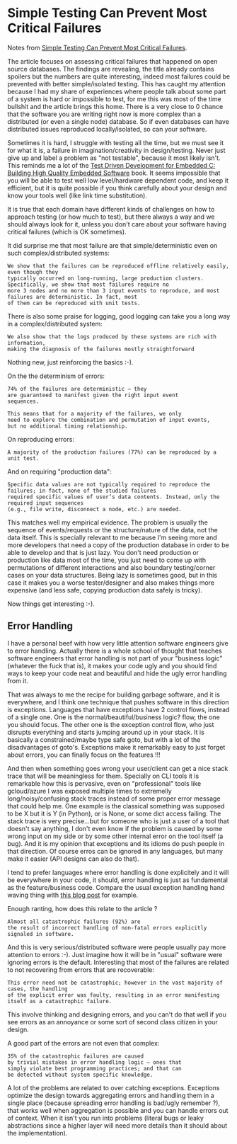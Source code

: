 # Simple Testing Can Prevent Most Critical Failures

Notes from [Simple Testing Can Prevent Most Critical Failures](https://www.usenix.org/system/files/conference/osdi14/osdi14-paper-yuan.pdf).

The article focuses on assessing critical failures that happened on open source databases.
The findings are revealing, the title already contains spoilers but the numbers are quite interesting,
indeed most failures could be prevented with better simple/isolated testing.
This has caught my attention because I had my share of experiences where people talk about some
part of a system is hard or impossible to test, for me this was most of the time bullshit and the
article brings this home. There is a very close to 0 chance that the software you are writing right
now is more complex than a distributed (or even a single node) database. So if even databases can
have distributed issues reproduced locally/isolated, so can your software.

Sometimes it is hard, I struggle with testing all the time, but we must see it for what it is, a failure
in imagination/creativity in design/testing. Never just give up and label a problem as "not testable",
because it most likely isn't. This reminds me a lot of the
[Test Driven Development for Embedded C: Building High Quality Embedded Software](https://pragprog.com/titles/jgade/test-driven-development-for-embedded-c/) book.
It seems impossible that you will be able to test well low level/hardware dependent code, and keep it efficient, but it is quite possible
if you think carefully about your design and know your tools well (like link time substitution).

It is true that each domain have different kinds of challenges on how to approach testing (or how much to test), but
there always a way and we should always look for it, unless you don't care about your software having critical failures (which is OK sometimes).

It did surprise me that most failure are that simple/deterministic even on such complex/distributed systems:

```
We show that the failures can be reproduced offline relatively easily, even though they
typically occurred on long-running, large production clusters. Specifically, we show that most failures require no
more 3 nodes and no more than 3 input events to reproduce, and most failures are deterministic. In fact, most
of them can be reproduced with unit tests.
```

There is also some praise for logging, good logging can take you a long way in a complex/distributed system:

```
We also show that the logs produced by these systems are rich with information,
making the diagnosis of the failures mostly straightforward
```

Nothing new, just reinforcing the basics :-).

On the the determinism of errors:

```
74% of the failures are deterministic — they
are guaranteed to manifest given the right input event
sequences. 

This means that for a majority of the failures, we only
need to explore the combination and permutation of input events,
but no additional timing relationship.
```

On reproducing errors:

```
A majority of the production failures (77%) can be reproduced by a unit test.
```

And on requiring "production data":

```
Specific data values are not typically required to reproduce the failures; in fact, none of the studied failures
required specific values of user’s data contents. Instead, only the required input sequences
(e.g., file write, disconnect a node, etc.) are needed.
```

This matches well my empirical evidence. The problem is usually the sequence of events/requests or the structure/nature of the
data, not the data itself. This is specially relevant to me because I'm seeing more and more developers that need a copy
of the production database in order to be able to develop and that is just lazy. You don't need production or production like
data most of the time, you just need to come up with permutations of different interactions and also boundary testing/corner
cases on your data structures. Being lazy is sometimes good, but in this case it makes you a worse tester/designer and also
makes things more expensive (and less safe, copying production data safely is tricky).

Now things get interesting :-).

## Error Handling 

I have a personal beef with how very little attention software engineers give to error handling.
Actually there is a whole school of thought that teaches software engineers that error handling
is not part of your "business logic" (whatever the fuck that is), it makes your code ugly and you should
find ways to keep your code neat and beautiful and hide the ugly error handling from it.

That was always to me the recipe for building garbage software, and it is everywhere, and I think one technique
that pushes software in this direction is exceptions. Languages that have exceptions have 2 control flows, instead of a single one.
One is the normal/beautiful/business logic? flow, the one you should focus. The other one is the exception control flow,
who just disrupts everything and starts jumping around up in your stack. It is basically a constrained/maybe type safe goto, but
with a lot of the disadvantages of goto's. Exceptions make it remarkably easy to just forget about errors, you can finally focus
on the features !!!

And then when something goes wrong your user/client can get a nice stack trace that will be meaningless for them.
Specially on CLI tools it is remarkable how this is pervasive, even on "professional" tools like gcloud/azure I was
exposed multiple times to extremelly long/noisy/confusing stack traces instead of some proper error message that could
help me. One example is the classical something was supposed to be X but it is Y (in Python), or is None, or some dict
access failing. The stack trace is very precise...but for someone who is just a user of a tool that doesn't say anything,
I don't even know if the problem is caused by some wrong input on my side or by some other internal error on the tool
itself (a bug). And it is my opinion that exceptions and its idioms do push people in that direction. Of course
erros can be ignored in any languages, but many make it easier (API designs can also do that).

I tend to prefer languages where error handling is done explicitely and it will be everywhere in your code, it should,
error handling is just as fundamental as the feature/business code. Compare the usual exception handling hand waving
thing with [this blog post](https://commandcenter.blogspot.com/2017/12/error-handling-in-upspin.html) for example.

Enough ranting, how does this relate to the article ? 

```
Almost all catastrophic failures (92%) are
the result of incorrect handling of non-fatal errors explicitly signaled in software.
```

And this is very serious/distributed software were people usually pay more attention to errors :-).
Just imagine how it will be in "usual" software were ignoring errors is the default.
Interesting that most of the failures are related to not recovering from errors that are recoverable:

```
This error need not be catastrophic; however in the vast majority of cases, the handling
of the explicit error was faulty, resulting in an error manifesting
itself as a catastrophic failure.
```

This involve thinking and designing errors, and you can't do that well if you see errors as an
annoyance or some sort of second class citizen in your design.

A good part of the errors are not even that complex:

```
35% of the catastrophic failures are caused
by trivial mistakes in error handling logic — ones that
simply violate best programming practices; and that can
be detected without system specific knowledge.
```

A lot of the problems are related to over catching exceptions. Exceptions optimize the design
towards aggregating errors and handling them in a single place (because spreading error handling
is bad/ugly remember ?), that works well when aggregation is possible and you can handle errors
out of context. When it isn't you run into problems (literal bugs or leaky abstractions since a
higher layer will need more details than it should about the implementation).
